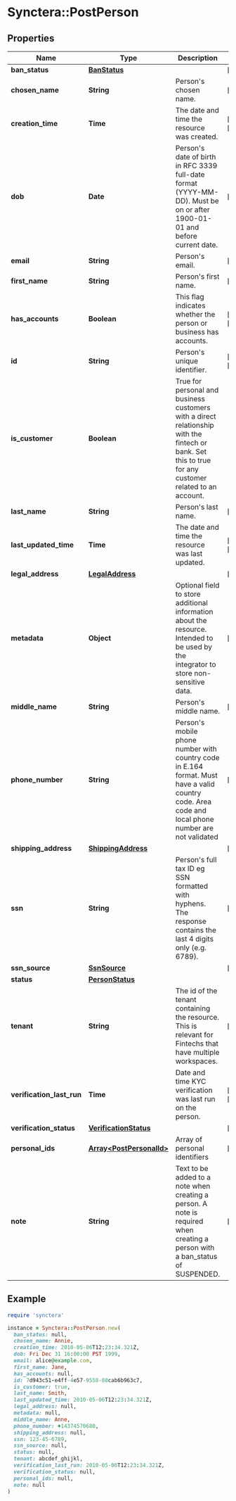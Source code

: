 # Synctera::PostPerson

## Properties

| Name | Type | Description | Notes |
| ---- | ---- | ----------- | ----- |
| **ban_status** | [**BanStatus**](BanStatus.md) |  | [optional] |
| **chosen_name** | **String** | Person&#39;s chosen name. | [optional] |
| **creation_time** | **Time** | The date and time the resource was created. | [optional][readonly] |
| **dob** | **Date** | Person&#39;s date of birth in RFC 3339 full-date format (YYYY-MM-DD). Must be on or after 1900-01-01 and before current date. | [optional] |
| **email** | **String** | Person&#39;s email. | [optional] |
| **first_name** | **String** | Person&#39;s first name. | [optional] |
| **has_accounts** | **Boolean** | This flag indicates whether the person or business has accounts. | [optional][readonly] |
| **id** | **String** | Person&#39;s unique identifier. | [optional][readonly] |
| **is_customer** | **Boolean** | True for personal and business customers with a direct relationship with the fintech or bank. Set this to true for any customer related to an account.  |  |
| **last_name** | **String** | Person&#39;s last name. | [optional] |
| **last_updated_time** | **Time** | The date and time the resource was last updated. | [optional][readonly] |
| **legal_address** | [**LegalAddress**](LegalAddress.md) |  | [optional] |
| **metadata** | **Object** | Optional field to store additional information about the resource. Intended to be used by the integrator to store non-sensitive data.  | [optional] |
| **middle_name** | **String** | Person&#39;s middle name. | [optional] |
| **phone_number** | **String** | Person&#39;s mobile phone number with country code in E.164 format. Must have a valid country code. Area code and local phone number are not validated | [optional] |
| **shipping_address** | [**ShippingAddress**](ShippingAddress.md) |  | [optional] |
| **ssn** | **String** | Person&#39;s full tax ID eg SSN formatted with hyphens. The response contains the last 4 digits only (e.g. 6789). | [optional] |
| **ssn_source** | [**SsnSource**](SsnSource.md) |  | [optional] |
| **status** | [**PersonStatus**](PersonStatus.md) |  |  |
| **tenant** | **String** | The id of the tenant containing the resource. This is relevant for Fintechs that have multiple workspaces.  | [optional] |
| **verification_last_run** | **Time** | Date and time KYC verification was last run on the person. | [optional][readonly] |
| **verification_status** | [**VerificationStatus**](VerificationStatus.md) |  | [optional] |
| **personal_ids** | [**Array&lt;PostPersonalId&gt;**](PostPersonalId.md) | Array of personal identifiers  | [optional] |
| **note** | **String** | Text to be added to a note when creating a person. A note is required when creating a person with a ban_status of SUSPENDED. | [optional] |

## Example

```ruby
require 'synctera'

instance = Synctera::PostPerson.new(
  ban_status: null,
  chosen_name: Annie,
  creation_time: 2010-05-06T12:23:34.321Z,
  dob: Fri Dec 31 16:00:00 PST 1999,
  email: alice@example.com,
  first_name: Jane,
  has_accounts: null,
  id: 7d943c51-e4ff-4e57-9558-08cab6b963c7,
  is_customer: true,
  last_name: Smith,
  last_updated_time: 2010-05-06T12:23:34.321Z,
  legal_address: null,
  metadata: null,
  middle_name: Anne,
  phone_number: +14374570680,
  shipping_address: null,
  ssn: 123-45-6789,
  ssn_source: null,
  status: null,
  tenant: abcdef_ghijkl,
  verification_last_run: 2010-05-06T12:23:34.321Z,
  verification_status: null,
  personal_ids: null,
  note: null
)
```

